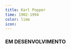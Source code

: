 ```yaml
---
title: Karl Popper
time: 1902-1994
color: lime
icon: 
---
```


### EM DESENVOLVIMENTO

[^frazao]: FRAZÃO, Dilva. Biografia de Karl Popper. **eBiografia**, 9 jan. 2020. Disponível em: [https://www.ebiografia.com/karl_popper/](https://www.ebiografia.com/karl_popper/). Acesso em: 30 mar. 2021.